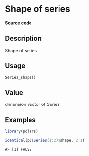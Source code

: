 
# Shape of series

[**Source code**](https://github.com/pola-rs/r-polars/tree/4c60e4ba5981c539b9639261157303d78f545b69/R/series__series.R#L237)

## Description

Shape of series

## Usage

<pre><code class='language-R'>Series_shape()
</code></pre>

## Value

dimension vector of Series

## Examples

``` r
library(polars)

identical(pl$Series(1:2)$shape, 2:1)
```

    #> [1] FALSE
